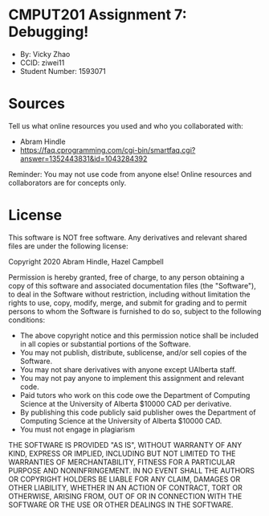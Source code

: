 # CMPUT201 Assignment 7: Debugging!

* By: Vicky Zhao
* CCID: ziwei11
* Student Number: 1593071

# Sources

Tell us what online resources you used and who you collaborated with:

* Abram Hindle
* https://faq.cprogramming.com/cgi-bin/smartfaq.cgi?answer=1352443831&id=1043284392

Reminder: You may not use code from anyone else! Online resources and collaborators are for concepts only.

# License

This software is NOT free software. Any derivatives and relevant shared files are under the following license:

Copyright 2020 Abram Hindle, Hazel Campbell

Permission is hereby granted, free of charge, to any person obtaining a copy of this software and associated documentation files (the "Software"), to deal in the Software without restriction, including without limitation the rights to use, copy, modify, merge, and submit for grading and to permit persons to whom the Software is furnished to do so, subject to the following conditions:

* The above copyright notice and this permission notice shall be included in all copies or substantial portions of the Software.
* You may not publish, distribute, sublicense, and/or sell copies of the Software.
* You may not share derivatives with anyone except UAlberta staff.
* You may not pay anyone to implement this assignment and relevant code.
* Paid tutors who work on this code owe the Department of Computing Science at the University of Alberta $10000 CAD per derivative.
* By publishing this code publicly said publisher owes the Department of Computing Science at the University of Alberta $10000 CAD.
* You must not engage in plagiarism 

THE SOFTWARE IS PROVIDED "AS IS", WITHOUT WARRANTY OF ANY KIND, EXPRESS OR IMPLIED, INCLUDING BUT NOT LIMITED TO THE WARRANTIES OF MERCHANTABILITY, FITNESS FOR A PARTICULAR PURPOSE AND NONINFRINGEMENT. IN NO EVENT SHALL THE AUTHORS OR COPYRIGHT HOLDERS BE LIABLE FOR ANY CLAIM, DAMAGES OR OTHER LIABILITY, WHETHER IN AN ACTION OF CONTRACT, TORT OR OTHERWISE, ARISING FROM, OUT OF OR IN CONNECTION WITH THE SOFTWARE OR THE USE OR OTHER DEALINGS IN THE SOFTWARE.


